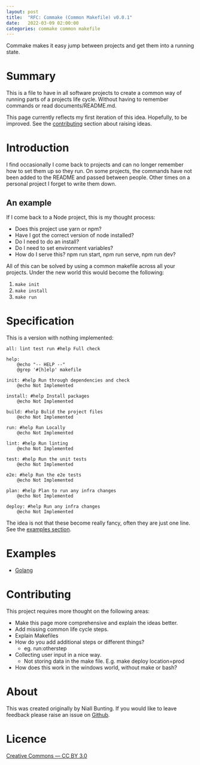 ```yaml
---
layout: post
title:  "RFC: Commake (Common Makefile) v0.0.1"
date:   2022-03-09 02:00:00
categories: commake common makefile
---
```


Commake makes it easy jump between projects and get them into a running state.

# Summary

This is a file to have in all software projects to create a common way of running parts of a projects life cycle. Without having to remember commands or read documents/README.md.

This page currently reflects my first iteration of this idea. Hopefully, to be improved. See the [contributing](#contributing) section about raising ideas.

# Introduction

I find occasionally I come back to projects and can no longer remember how to set them up so they run. On some projects, the commands have not been added to the README and passed between people. Other times on a personal project I forget to write them down.

## An example

If I come back to a Node project, this is my thought process:
* Does this project use yarn or npm?
* Have I got the correct version of node installed?
* Do I need to do an install?
* Do I need to set environment variables?
* How do I serve this? npm run start, npm run serve, npm run dev?

All of this can be solved by using a common makefile across all your projects. Under the new world this would become the following:

1. `make init`
1. `make install`
1. `make run`

# Specification

This is a version with nothing implemented:

```
all: lint test run #help Full check

help:
	@echo "-- HELP --"
	@grep '#[h]elp' makefile

init: #help Run through dependencies and check
	@echo Not Implemented

install: #help Install packages
	@echo Not Implemented

build: #help Bulid the project files
	@echo Not Implemented

run: #help Run Locally
	@echo Not Implemented

lint: #help Run linting
	@echo Not Implemented

test: #help Run the unit tests
	@echo Not Implemented

e2e: #help Run the e2e tests
	@echo Not Implemented

plan: #help Plan to run any infra changes
	@echo Not Implemented

deploy: #help Run any infra changes
	@echo Not Implemented

```

The idea is not that these become really fancy, often they are just one line. See the [examples section](#examples).

# Examples

* [Golang][goexample]

# Contributing

This project requires more thought on the following areas:
* Make this page more comprehensive and explain the ideas better.
* Add missing common life cycle steps.
* Explain Makefiles
* How do you add additional steps or different things?
  * eg. run:otherstep
* Collecting user input in a nice way.
  * Not storing data in the make file. E.g. make deploy location=prod
* How does this work in the windows world, without make or bash?

# About
This was created originally by Niall Bunting. If you would like to leave feedback please raise an issue on [Github][github].

# Licence
[Creative Commons ― CC BY 3.0][creativecommons]


[goexample]: https://raw.githubusercontent.com/NiallBunting/dotfiles/master/makefile
[github]: https://github.com/NiallBunting/niallbunting.github.io
[creativecommons]: https://creativecommons.org/licenses/by/3.0/
